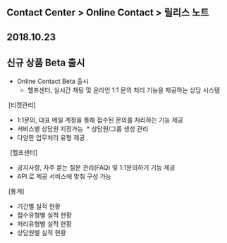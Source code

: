 ## Contact Center > Online Contact > 릴리스 노트

## 2018.10.23

## 신규 상품 Beta 출시
  * Online Contact Beta 출시
    * 헬프센터, 실시간 채팅 및 온라인 1:1 문의 처리 기능을 제공하는 상담 시스템

  [티켓관리]
  * 1:1문의, 대표 메일 계정을 통해 접수된 문의를 처리하는 기능 제공
  * 서비스별 상담원 지정가능
  * 상담원/그룹 생성 관리
  * 다양한 업무처리 유형 제공
  
  
  [헬프센터]
  * 공지사항, 자주 묻는 질문 관리(FAQ) 및 1:1문의하기 기능 제공
  * API 로 제공 서비스에 맞춰 구성 가능
    
  [통계]
  * 기간별 실적 현황
  * 접수유형별 실적 현황
  * 처리유형별 실적 현황
  * 상담원별 실적 현황
